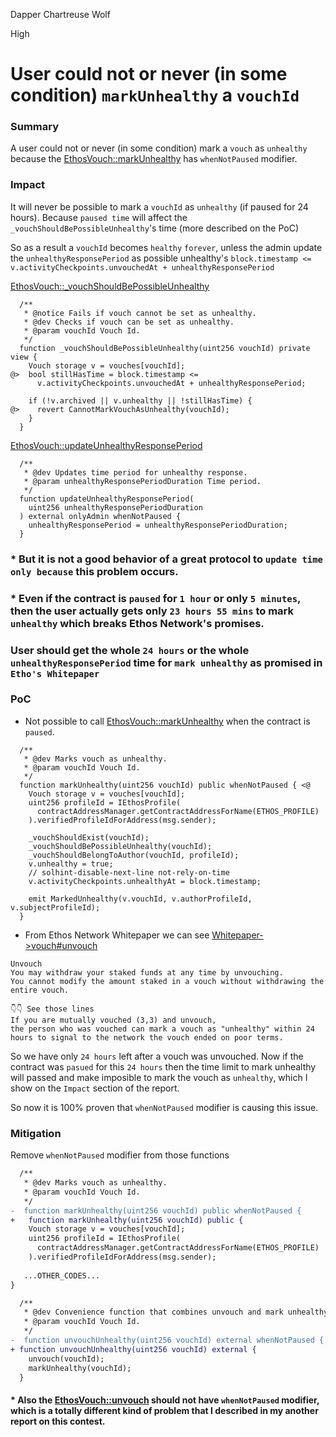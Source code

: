 Dapper Chartreuse Wolf

High

# User could not or never (in some condition) `markUnhealthy` a `vouchId`

### Summary

A user could not or never (in some condition) mark a `vouch` as `unhealthy` because the [EthosVouch::markUnhealthy](https://github.com/sherlock-audit/2024-11-ethos-network-ii/blob/main/ethos/packages/contracts/contracts/EthosVouch.sol#L496) has `whenNotPaused` modifier.

### Impact

It will never be possible to mark a `vouchId` as `unhealthy` (if paused for 24 hours).
Because `paused time` will affect the `_vouchShouldBePossibleUnhealthy`'s time (more described on the PoC)

So as a result a `vouchId` becomes `healthy` `forever`,
unless the admin update the `unhealthyResponsePeriod` as possible unhealthy's `block.timestamp <= v.activityCheckpoints.unvouchedAt + unhealthyResponsePeriod`

[EthosVouch::_vouchShouldBePossibleUnhealthy](https://github.com/sherlock-audit/2024-11-ethos-network-ii/blob/main/ethos/packages/contracts/contracts/EthosVouch.sol#L857C1-L858C67)

```solidity
  /**
   * @notice Fails if vouch cannot be set as unhealthy.
   * @dev Checks if vouch can be set as unhealthy.
   * @param vouchId Vouch Id.
   */
  function _vouchShouldBePossibleUnhealthy(uint256 vouchId) private view {
    Vouch storage v = vouches[vouchId];
@>  bool stillHasTime = block.timestamp <=
      v.activityCheckpoints.unvouchedAt + unhealthyResponsePeriod;

    if (!v.archived || v.unhealthy || !stillHasTime) {
@>    revert CannotMarkVouchAsUnhealthy(vouchId);
    }
  }
```

[EthosVouch::updateUnhealthyResponsePeriod](https://github.com/sherlock-audit/2024-11-ethos-network-ii/blob/main/ethos/packages/contracts/contracts/EthosVouch.sol#L655C1-L663C4)

```solidity
  /**
   * @dev Updates time period for unhealthy response.
   * @param unhealthyResponsePeriodDuration Time period.
   */
  function updateUnhealthyResponsePeriod(
    uint256 unhealthyResponsePeriodDuration
  ) external onlyAdmin whenNotPaused {
    unhealthyResponsePeriod = unhealthyResponsePeriodDuration;
  }
```

### * But it is not a good behavior of a great protocol to `update time` `only because` this problem occurs.
### * Even if the contract is `paused` for `1 hour` or only `5 minutes`, then the user actually gets only `23 hours 55 mins` to mark `unhealthy` which breaks Ethos Network's promises.

### User should get the whole `24 hours` or the whole `unhealthyResponsePeriod` time for `mark unhealthy` as promised in `Etho's Whitepaper`

### PoC

* Not possible to call [EthosVouch::markUnhealthy](https://github.com/sherlock-audit/2024-11-ethos-network-ii/blob/main/ethos/packages/contracts/contracts/EthosVouch.sol#L496) when the contract is `paused`.

```solidity
  /**
   * @dev Marks vouch as unhealthy.
   * @param vouchId Vouch Id.
   */
  function markUnhealthy(uint256 vouchId) public whenNotPaused { <@
    Vouch storage v = vouches[vouchId];
    uint256 profileId = IEthosProfile(
      contractAddressManager.getContractAddressForName(ETHOS_PROFILE)
    ).verifiedProfileIdForAddress(msg.sender);

    _vouchShouldExist(vouchId);
    _vouchShouldBePossibleUnhealthy(vouchId);
    _vouchShouldBelongToAuthor(vouchId, profileId);
    v.unhealthy = true;
    // solhint-disable-next-line not-rely-on-time
    v.activityCheckpoints.unhealthyAt = block.timestamp;

    emit MarkedUnhealthy(v.vouchId, v.authorProfileId, v.subjectProfileId);
  }
```

* From Ethos Network Whitepaper we can see [Whitepaper->vouch#unvouch](https://whitepaper.ethos.network/ethos-mechanisms/vouch#unvouch)

```solidity
Unvouch
You may withdraw your staked funds at any time by unvouching. 
You cannot modify the amount staked in a vouch without withdrawing the entire vouch. 

👇👇 See those lines
If you are mutually vouched (3,3) and unvouch, 
the person who was vouched can mark a vouch as "unhealthy" within 24 hours to signal to the network the vouch ended on poor terms.
```

So we have only `24 hours` left after a vouch was unvouched.
Now if the contract was `pasued` for this `24 hours` then the time limit to mark unhealthy will passed and make imposible to mark the vouch as `unhealthy`, which I show on the `Impact` section of the report.

So now it is 100% proven that `whenNotPaused` modifier is causing this issue.

### Mitigation

Remove `whenNotPaused` modifier from those functions

```diff
  /**
   * @dev Marks vouch as unhealthy.
   * @param vouchId Vouch Id.
   */
-  function markUnhealthy(uint256 vouchId) public whenNotPaused {
+   function markUnhealthy(uint256 vouchId) public {
    Vouch storage v = vouches[vouchId];
    uint256 profileId = IEthosProfile(
      contractAddressManager.getContractAddressForName(ETHOS_PROFILE)
    ).verifiedProfileIdForAddress(msg.sender);
    
   ...OTHER_CODES...
}
```

```diff
  /**
   * @dev Convenience function that combines unvouch and mark unhealthy to avoid multiple transactions.
   * @param vouchId Vouch Id.
   */
-  function unvouchUnhealthy(uint256 vouchId) external whenNotPaused {
+ function unvouchUnhealthy(uint256 vouchId) external {
    unvouch(vouchId);
    markUnhealthy(vouchId);
  }
```

#### * Also the [EthosVouch::unvouch](https://github.com/sherlock-audit/2024-11-ethos-network-ii/blob/main/ethos/packages/contracts/contracts/EthosVouch.sol#L452) should not have `whenNotPaused` modifier, which is a totally different kind of problem that I described in my another report on this contest.